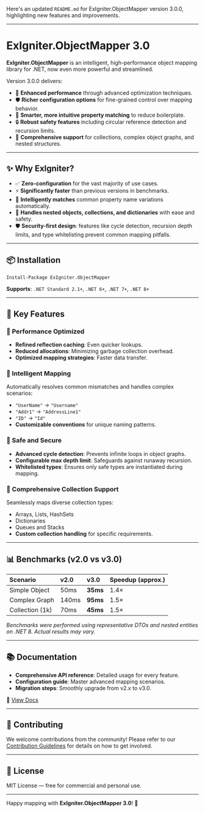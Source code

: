 Here's an updated `README.md` for ExIgniter.ObjectMapper version 3.0.0, highlighting new features and improvements.

-----

[](https://www.nuget.org/packages/ExIgniter.ObjectMapper/)
[](https://opensource.org/licenses/MIT)

# ExIgniter.ObjectMapper 3.0

**ExIgniter.ObjectMapper** is an intelligent, high-performance object mapping library for .NET, now even more powerful and streamlined.

Version 3.0.0 delivers:

  * 🚀 **Enhanced performance** through advanced optimization techniques.
  * 🛡️ **Richer configuration options** for fine-grained control over mapping behavior.
  * 🧠 **Smarter, more intuitive property matching** to reduce boilerplate.
  * 🔒 **Robust safety features** including circular reference detection and recursion limits.
  * 🧱 **Comprehensive support** for collections, complex object graphs, and nested structures.

-----

## ✨ Why ExIgniter?

  * ✅ **Zero-configuration** for the vast majority of use cases.
  * ⚡ **Significantly faster** than previous versions in benchmarks.
  * 🌟 **Intelligently matches** common property name variations automatically.
  * 🔄 **Handles nested objects, collections, and dictionaries** with ease and safety.
  * 🛡️ **Security-first design**: features like cycle detection, recursion depth limits, and type whitelisting prevent common mapping pitfalls.

-----

## 📦 Installation

```bash
Install-Package ExIgniter.ObjectMapper
```

**Supports**: `.NET Standard 2.1+`, `.NET 6+`, `.NET 7+`, `.NET 8+`

-----

## 🔑 Key Features

### 🚀 Performance Optimized

  * **Refined reflection caching**: Even quicker lookups.
  * **Reduced allocations**: Minimizing garbage collection overhead.
  * **Optimized mapping strategies**: Faster data transfer.

### 🧠 Intelligent Mapping

Automatically resolves common mismatches and handles complex scenarios:

  * `"UserName"` → `"Username"`
  * `"Addr1"` → `"AddressLine1"`
  * `"ID"` → `"Id"`
  * **Customizable conventions** for unique naming patterns.

### 🔐 Safe and Secure

  * **Advanced cycle detection**: Prevents infinite loops in object graphs.
  * **Configurable max depth limit**: Safeguards against runaway recursion.
  * **Whitelisted types**: Ensures only safe types are instantiated during mapping.

### 🧰 Comprehensive Collection Support

Seamlessly maps diverse collection types:

  * Arrays, Lists, HashSets
  * Dictionaries
  * Queues and Stacks
  * **Custom collection handling** for specific requirements.

-----

## 📊 Benchmarks (v2.0 vs v3.0)

| Scenario        | v2.0    | v3.0    | Speedup (approx.) |
| :-------------- | :------ | :------ | :---------------- |
| Simple Object   | 50ms    | **35ms**| 1.4×                |
| Complex Graph   | 140ms   | **95ms**| 1.5×                |
| Collection (1k) | 70ms    | **45ms**| 1.5×                |

*Benchmarks were performed using representative DTOs and nested entities on .NET 8. Actual results may vary.*

-----

## 📚 Documentation

  * **Comprehensive API reference**: Detailed usage for every feature.
  * **Configuration guide**: Master advanced mapping scenarios.
  * **Migration steps**: Smoothly upgrade from v2.x to v3.0.

🔗 [View Docs]([https://github.com/yourname/ExIgniter.ObjectMapper/wiki](https://exigniter.blob.core.windows.net/object-mapper/index.html))

-----

## 🤝 Contributing

We welcome contributions from the community\! Please refer to our [Contribution Guidelines](https://github.com/yourname/ExIgniter.ObjectMapper/blob/main/CONTRIBUTING.md) for details on how to get involved.

-----

## 📄 License

MIT License — free for commercial and personal use.

-----

Happy mapping with **ExIgniter.ObjectMapper 3.0**\! 🎯
